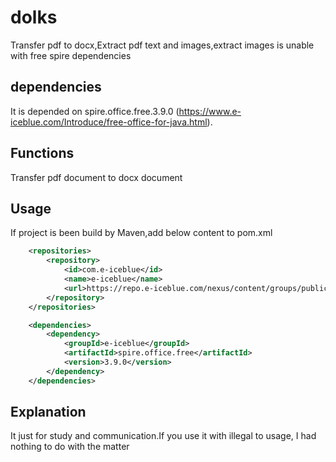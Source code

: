 # dolks

Transfer pdf to docx,Extract pdf text and images,extract images is unable with free spire dependencies

## dependencies

It is depended on spire.office.free.3.9.0 (https://www.e-iceblue.com/Introduce/free-office-for-java.html).

## Functions

Transfer pdf document to docx document

## Usage

If project is been build by Maven,add below content to pom.xml

```xml
    <repositories>
        <repository>
            <id>com.e-iceblue</id>
            <name>e-iceblue</name>
            <url>https://repo.e-iceblue.com/nexus/content/groups/public/</url>
        </repository>
    </repositories>

    <dependencies>
        <dependency>
            <groupId>e-iceblue</groupId>
            <artifactId>spire.office.free</artifactId>
            <version>3.9.0</version>
        </dependency>
    </dependencies>
```

## Explanation

It just for study and communication.If you use it with illegal to usage,  I had nothing to do with the matter